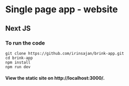 # Single page app - website
## Next JS

### To run the code
```
git clone https://github.com/irinsajan/brink-app.git
cd brink-app
npm install
npm run dev
```

#### View the static site on http://localhost:3000/.